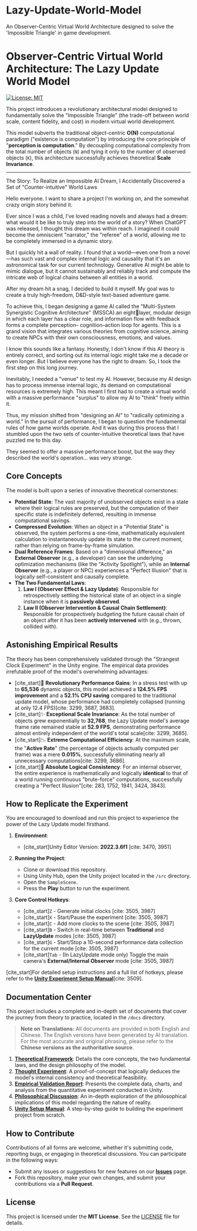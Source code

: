 # Lazy-Update-World-Model
An Observer-Centric Virtual World Architecture designed to solve the 'Impossible Triangle' in game development.

# Observer-Centric Virtual World Architecture: The Lazy Update World Model

[![License: MIT](https://img.shields.io/badge/License-MIT-yellow.svg)](https://opensource.org/licenses/MIT)

This project introduces a revolutionary architectural model designed to fundamentally solve the "Impossible Triangle" (the trade-off between world scale, content fidelity, and cost) in modern virtual world development.

This model subverts the traditional object-centric **O(N)** computational paradigm ("existence is computation") by introducing the core principle of "**perception is computation**." By decoupling computational complexity from the total number of objects (`N`) and tying it only to the number of observed objects (`K`), this architecture successfully achieves theoretical **Scale Invariance**.

---
The Story: To Realize an Impossible AI Dream, I Accidentally Discovered a Set of "Counter-intuitive" World Laws

Hello everyone. I want to share a project I'm working on, and the somewhat crazy origin story behind it.

Ever since I was a child, I've loved reading novels and always had a dream: what would it be like to truly step into the world of a story? When ChatGPT was released, I thought this dream was within reach. I imagined it could become the omniscient "narrator," the "referee" of a world, allowing me to be completely immersed in a dynamic story.

But I quickly hit a wall of reality. I found that a world—even one from a novel—has such vast and complex internal logic and causality that it's an astronomical task for our current technology. Generative AI might be able to mimic dialogue, but it cannot sustainably and reliably track and compute the intricate web of logical chains between all entities in a world.

After my dream hit a snag, I decided to build it myself. My goal was to create a truly high-freedom, D&D-style text-based adventure game.

To achieve this, I began designing a game AI called the "Multi-System Synergistic Cognitive Architecture" (MSSCA).an eightlayer, modular design in which each layer has a clear role, and information flow with feedback forms a complete perception–
cognition–action loop for agents. This is a grand vision that integrates various theories from cognitive science, aiming to create NPCs with their own consciousness, emotions, and values.

I know this sounds like a fantasy. Honestly, I don't know if this AI theory is entirely correct, and sorting out its internal logic might take me a decade or even longer. But I believe everyone has the right to dream. So, I took the first step on this long journey.

Inevitably, I needed a "venue" to test my AI. However, because my AI design has to process immense internal logic, its demand on computational resources is extremely high. This meant I first had to create a virtual world with a massive performance "surplus" to allow my AI to "think" freely within it.

Thus, my mission shifted from "designing an AI" to "radically optimizing a world." In the pursuit of performance, I began to question the fundamental rules of how game worlds operate. And it was during this process that I stumbled upon the two sets of counter-intuitive theoretical laws that have puzzled me to this day.

They seemed to offer a massive performance boost, but the way they described the world's operation... was very strange.
## Core Concepts

The model is built upon a series of innovative theoretical cornerstones:

* **Potential State**: The vast majority of unobserved objects exist in a state where their logical rules are preserved, but the computation of their specific state is indefinitely deferred, resulting in immense computational savings.
* **Compressed Evolution**: When an object in a "Potential State" is observed, the system performs a one-time, mathematically equivalent calculation to instantaneously update its state to the current moment, rather than relying on frame-by-frame simulation.
* **Dual Reference Frames**: Based on a "dimensional difference," an **External Observer** (e.g., a developer) can see the underlying optimization mechanisms (like the "Activity Spotlight"), while an **Internal Observer** (e.g., a player or NPC) experiences a "Perfect Illusion" that is logically self-consistent and causally complete.
* **The Two Fundamental Laws**:
    1.  **Law I (Observer Effect & Lazy Update)**: Responsible for retrospectively settling the historical state of an object in a single instance when it is **passively observed**.
    2.  **Law II (Observer Intervention & Causal Chain Settlement)**: Responsible for prospectively budgeting the future causal chain of an object after it has been **actively intervened** with (e.g., thrown, collided with).

## Astonishing Empirical Results

The theory has been comprehensively validated through the "Strangest Clock Experiment" in the Unity engine. The empirical data provides irrefutable proof of the model's overwhelming advantages:

-   [cite_start]🚀 **Revolutionary Performance Gains**: In a stress test with up to **65,536** dynamic objects, this model achieved a **124.5% FPS improvement** and a **52.1% CPU saving** compared to the traditional update model, whose performance had completely collapsed (running at only 12.4 FPS)[cite: 3299, 3687, 3683].
-   [cite_start]✨ **Exceptional Scale Invariance**: As the total number of objects grew exponentially to **32,768**, the Lazy Update model's average frame rate remained stable at **52.9 FPS**, demonstrating performance almost entirely independent of the world's total scale[cite: 3299, 3685].
-   [cite_start]📉 **Extreme Computational Efficiency**: At the maximum scale, the "**Active Rate**" (the percentage of objects actually computed per frame) was a mere **0.015%**, successfully eliminating nearly all unnecessary computations[cite: 3299, 3686].
-   [cite_start]💯 **Absolute Logical Consistency**: For an internal observer, the entire experience is mathematically and logically **identical** to that of a world running continuous "brute-force" computations, successfully creating a "Perfect Illusion"[cite: 283, 1752, 1941, 3424, 3843].

## How to Replicate the Experiment

You are encouraged to download and run this project to experience the power of the Lazy Update model firsthand.

1.  **Environment**:
    * [cite_start]Unity Editor Version: **2022.3.6f1** [cite: 3470, 3951]

2.  **Running the Project**:
    * Clone or download this repository.
    * Using Unity Hub, open the Unity project located in the `/src` directory.
    * Open the `SampleScene`.
    * Press the **Play** button to run the experiment.

3.  **Core Control Hotkeys**:
    * [cite_start]`Z` - Generate initial clocks [cite: 3505, 3987]
    * [cite_start]`X` - Start/Pause the experiment [cite: 3505, 3987]
    * [cite_start]`C` - Add more clocks to the scene [cite: 3505, 3987]
    * [cite_start]`B` - Switch in real-time between **Traditional** and **LazyUpdate** modes [cite: 3505, 3987]
    * [cite_start]`G` - Start/Stop a 10-second performance data collection for the current mode [cite: 3505, 3987]
    * [cite_start]`Tab` - (In LazyUpdate mode only) Toggle the main camera's **External/Internal Observer** mode [cite: 3505, 3987]

[cite_start]For detailed setup instructions and a full list of hotkeys, please refer to the [**Unity Experiment Setup Manual**](docs/4_Unity_Setup_Manual.pdf)[cite: 3509].

## Documentation Center

This project includes a complete and in-depth set of documents that cover the journey from theory to practice, located in the `/docs` directory.

> **Note on Translations:** All documents are provided in both English and Chinese. The English versions have been generated by AI translation. For the most accurate and original phrasing, please refer to the **Chinese versions as the authoritative source**.

1.  **[Theoretical Framework](doc/Theoretical_Framework.pdf)**: Details the core concepts, the two fundamental laws, and the design philosophy of the model.
2.  **[Thought Experiment](doc/Thought_Experiment.pdf)**: A proof-of-concept that logically deduces the model's internal consistency and theoretical feasibility.
3.  **[Empirical Validation Report](doc/Empirical_Validation_Report.pdf)**: Presents the complete data, charts, and analysis from the quantitative experiment conducted in Unity.
4.  **[Philosophical Discussion](doc/On_the_Essential_Difference_Between_the_Virtual_and_Real_Worlds.pdf)**: An in-depth exploration of the philosophical implications of this model regarding the nature of reality.
5.  **[Unity Setup Manual](docs/Unity_Setup_Manual.pdf)**: A step-by-step guide to building the experiment project from scratch.

## How to Contribute

Contributions of all forms are welcome, whether it's submitting code, reporting bugs, or engaging in theoretical discussions. You can participate in the following ways:

* Submit any issues or suggestions for new features on our [**Issues**](https://github.com/junminglazy/Lazy-Update-World-Model/issues) page.
* Fork this repository, make your own changes, and submit your contributions via a **Pull Request**.

## License

This project is licensed under the **MIT License**. See the [LICENSE](LICENSE) file for details.

